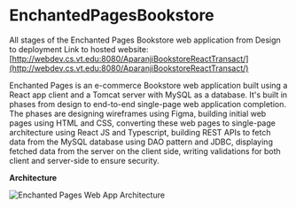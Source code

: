 # EnchantedPagesBookstore
All stages of the Enchanted Pages Bookstore web application from Design to deployment
Link to hosted website: [http://webdev.cs.vt.edu:8080/AparanjiBookstoreReactTransact/](http://webdev.cs.vt.edu:8080/AparanjiBookstoreReactTransact/)

Enchanted Pages is an e-commerce Bookstore web application built using a React app client and a Tomcat server with MySQL as a database. It's built in phases from design to end-to-end single-page web application completion. The phases are designing wireframes using Figma, building initial web pages using HTML and CSS, converting these web pages to single-page architecture using React JS and Typescript, building REST APIs to fetch data from the MySQL database using DAO pattern and JDBC, displaying fetched data from the server on the client side, writing validations for both client and server-side to ensure security.


**Architecture**

![Enchanted Pages Web App Architecture](https://github.com/aparanji49/EnchantedPagesBookstore/assets/22083265/2887b17f-fc0e-4092-98da-6f824c7936a9)
